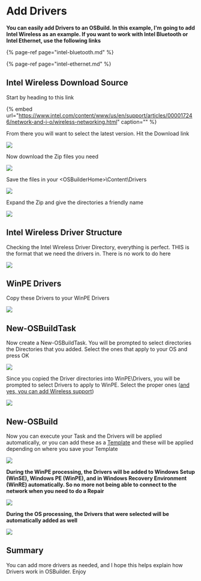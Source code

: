 # Add Drivers

**You can easily add Drivers to an OSBuild. In this example, I'm going to add Intel Wireless as an example. If you want to work with Intel Bluetooth or Intel Ethernet, use the following links**

{% page-ref page="intel-bluetooth.md" %}

{% page-ref page="intel-ethernet.md" %}

## Intel Wireless Download Source

Start by heading to this link

{% embed url="https://www.intel.com/content/www/us/en/support/articles/000017246/network-and-i-o/wireless-networking.html" caption="" %}

From there you will want to select the latest version. Hit the Download link

![](../../../.gitbook/assets/image%20%28111%29.png)

Now download the Zip files you need

![](../../../.gitbook/assets/image%20%2897%29.png)

Save the files in your &lt;OSBuilderHome&gt;\Content\Drivers

![](../../../.gitbook/assets/image%20%285%29.png)

Expand the Zip and give the directories a friendly name

![](../../../.gitbook/assets/image%20%2820%29.png)

## Intel Wireless Driver Structure

Checking the Intel Wireless Driver Directory, everything is perfect. THIS is the format that we need the drivers in. There is no work to do here

![](../../../.gitbook/assets/image%20%28155%29.png)

## WinPE Drivers

Copy these Drivers to your WinPE Drivers

![](../../../.gitbook/assets/image%20%28135%29.png)

## New-OSBuildTask

Now create a New-OSBuildTask. You will be prompted to select directories the Directories that you added. Select the ones that apply to your OS and press OK

![](../../../.gitbook/assets/image%20%28142%29.png)

Since you copied the Driver directories into WinPE\Drivers, you will be prompted to select Drivers to apply to WinPE. Select the proper ones \([and yes, you can add Wireless support](https://www.scconfigmgr.com/2018/03/06/build-a-winpe-with-wireless-support/)\)

![](../../../.gitbook/assets/image%20%28118%29.png)

## New-OSBuild

Now you can execute your Task and the Drivers will be applied automatically, or you can add these as a [Template](../../docs/guides/templates.md) and these will be applied depending on where you save your Template

![](../../../.gitbook/assets/image%20%2843%29.png)

**During the WinPE processing, the Drivers will be added to Windows Setup \(WinSE\), Windows PE \(WinPE\), and in Windows Recovery Environment \(WinRE\) automatically. So no more not being able to connect to the network when you need to do a Repair**

![](../../../.gitbook/assets/image%20%28220%29.png)

**During the OS processing, the Drivers that were selected will be automatically added as well**

![](../../../.gitbook/assets/image%20%28150%29.png)

## Summary

You can add more drivers as needed, and I hope this helps explain how Drivers work in OSBuilder. Enjoy

